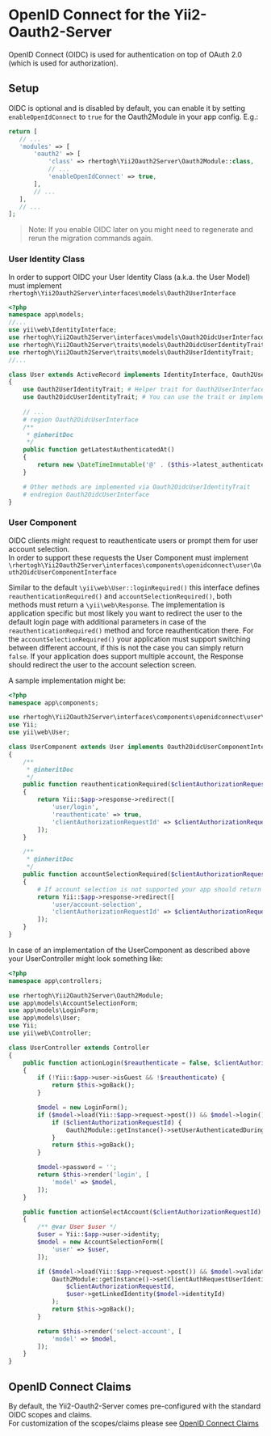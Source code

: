 OpenID Connect for the Yii2-Oauth2-Server
=========================================

OpenID Connect (OIDC) is used for authentication on top of OAuth 2.0 (which is used for authorization).

Setup
-----
OIDC is optional and is disabled by default, you can enable it by setting `enableOpenIdConnect` to `true`
for the Oauth2Module in your app config. E.g.:
 ```php
return [
    // ...
    'modules' => [
        'oauth2' => [
            'class' => rhertogh\Yii2Oauth2Server\Oauth2Module::class,
            // ...
            'enableOpenIdConnect' => true,
        ],
        // ...
    ],
    // ...
];
```
> Note: If you enable OIDC later on you might need to regenerate and rerun the migration commands again.

### User Identity Class

In order to support OIDC your User Identity Class (a.k.a. the User Model) must implement 
`rhertogh\Yii2Oauth2Server\interfaces\models\Oauth2UserInterface`

```php
<?php
namespace app\models;
//...
use yii\web\IdentityInterface;
use rhertogh\Yii2Oauth2Server\interfaces\models\Oauth2OidcUserInterface;
use rhertogh\Yii2Oauth2Server\traits\models\Oauth2OidcUserIdentityTrait;
use rhertogh\Yii2Oauth2Server\traits\models\Oauth2UserIdentityTrait;
//...

class User extends ActiveRecord implements IdentityInterface, Oauth2UserInterface
{
    use Oauth2UserIdentityTrait; # Helper trait for Oauth2UserInterface 
    use Oauth2OidcUserIdentityTrait; # You can use the trait or implement the Oauth2UserInterface yourself.
    
    // ...
    # region Oauth2OidcUserInterface
    /**
     * @inheritDoc
     */
    public function getLatestAuthenticatedAt()
    {
        return new \DateTimeImmutable('@' . ($this->latest_authenticated_at ?? $this->created_at));
    }

    # Other methods are implemented via Oauth2OidcUserIdentityTrait
    # endregion Oauth2OidcUserInterface
}
```

### User Component

OIDC clients might request to reauthenticate users or prompt them for user account selection.  
In order to support these requests the User Component must implement
`\rhertogh\Yii2Oauth2Server\interfaces\components\openidconnect\user\Oauth2OidcUserComponentInterface`

Similar to the default `\yii\web\User::loginRequired()` this interface defines `reauthenticationRequired()`
and `accountSelectionRequired()`, both methods must return a `\yii\web\Response`.
The implementation is application specific but most likely you want to redirect the user to the default login page
with additional parameters in case of the `reauthenticationRequired()` method and force reauthentication there.
For the `accountSelectionRequired()` your application must support switching between different account, if this
is not the case you can simply return `false`. If your application does support multiple account,
the Response should redirect the user to the account selection screen.

A sample implementation might be:
```php
<?php
namespace app\components;

use rhertogh\Yii2Oauth2Server\interfaces\components\openidconnect\user\Oauth2OidcUserComponentInterface;
use Yii;
use yii\web\User;

class UserComponent extends User implements Oauth2OidcUserComponentInterface
{
    /**
     * @inheritDoc
     */
    public function reauthenticationRequired($clientAuthorizationRequest)
    {
        return Yii::$app->response->redirect([
            'user/login',
            'reauthenticate' => true,
            'clientAuthorizationRequestId' => $clientAuthorizationRequest->getRequestId(),
        ]);
    }

    /**
     * @inheritDoc
     */
    public function accountSelectionRequired($clientAuthorizationRequest)
    {
        # If account selection is not supported your app should return `false`.
        return Yii::$app->response->redirect([
            'user/account-selection',
            'clientAuthorizationRequestId' => $clientAuthorizationRequest->getRequestId(),
        ]);
    }
}
```

In case of an implementation of the UserComponent as described above your UserController might look something like:

```php
<?php
namespace app\controllers;

use rhertogh\Yii2Oauth2Server\Oauth2Module;
use app\models\AccountSelectionForm;
use app\models\LoginForm;
use app\models\User;
use Yii;
use yii\web\Controller;

class UserController extends Controller
{
    public function actionLogin($reauthenticate = false, $clientAuthorizationRequestId = null)
    {
        if (!Yii::$app->user->isGuest && !$reauthenticate) {
            return $this->goBack();
        }

        $model = new LoginForm();
        if ($model->load(Yii::$app->request->post()) && $model->login()) {
            if ($clientAuthorizationRequestId) {
                Oauth2Module::getInstance()->setUserAuthenticatedDuringClientAuthRequest($clientAuthorizationRequestId, true);
            }
            return $this->goBack();
        }

        $model->password = '';
        return $this->render('login', [
            'model' => $model,
        ]);
    }

    public function actionSelectAccount($clientAuthorizationRequestId)
    {
        /** @var User $user */
        $user = Yii::$app->user->identity;
        $model = new AccountSelectionForm([
            'user' => $user,
        ]);

        if ($model->load(Yii::$app->request->post()) && $model->validate()) {
            Oauth2Module::getInstance()->setClientAuthRequestUserIdentity(
                $clientAuthorizationRequestId,
                $user->getLinkedIdentity($model->identityId)
            );
            return $this->goBack();
        }

        return $this->render('select-account', [
            'model' => $model,
        ]);
    }
}
```

OpenID Connect Claims
---------------------
By default, the Yii2-Oauth2-Server comes pre-configured with the standard OIDC scopes and claims.  
For customization of the scopes/claims please see [OpenID Connect Claims](start-openid-connect-claims.md)
